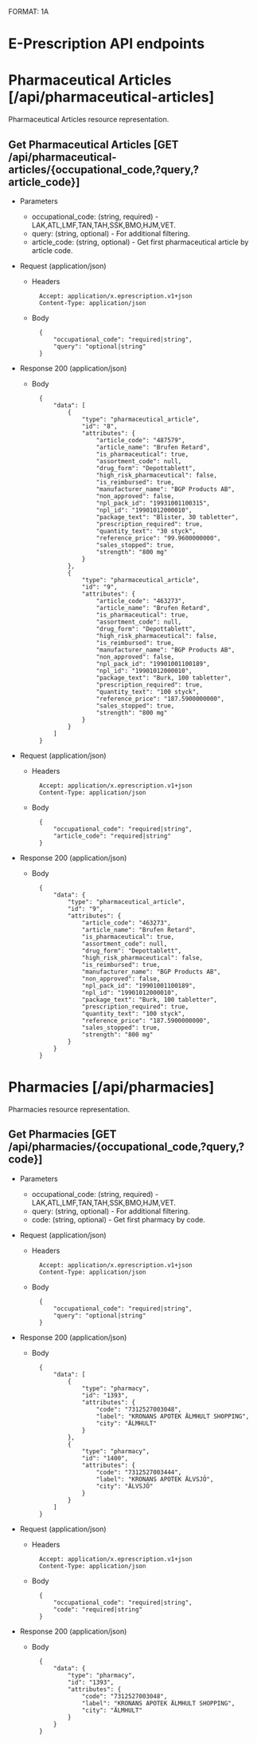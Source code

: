FORMAT: 1A

# E-Prescription API endpoints

# Pharmaceutical Articles [/api/pharmaceutical-articles]
Pharmaceutical Articles resource representation.

## Get Pharmaceutical Articles [GET /api/pharmaceutical-articles/{occupational_code,?query,?article_code}]


+ Parameters
    + occupational_code: (string, required) - LAK,ATL,LMF,TAN,TAH,SSK,BMO,HJM,VET.
    + query: (string, optional) - For additional filtering.
    + article_code: (string, optional) - Get first pharmaceutical article by article code.

+ Request (application/json)
    + Headers

            Accept: application/x.eprescription.v1+json
            Content-Type: application/json
    + Body

            {
                "occupational_code": "required|string",
                "query": "optional|string"
            }

+ Response 200 (application/json)
    + Body

            {
                "data": [
                    {
                        "type": "pharmaceutical_article",
                        "id": "8",
                        "attributes": {
                            "article_code": "487579",
                            "article_name": "Brufen Retard",
                            "is_pharmaceutical": true,
                            "assortment_code": null,
                            "drug_form": "Depottablett",
                            "high_risk_pharmaceutical": false,
                            "is_reimbursed": true,
                            "manufacturer_name": "BGP Products AB",
                            "non_approved": false,
                            "npl_pack_id": "19931001100315",
                            "npl_id": "19901012000010",
                            "package_text": "Blister, 30 tabletter",
                            "prescription_required": true,
                            "quantity_text": "30 styck",
                            "reference_price": "99.9600000000",
                            "sales_stopped": true,
                            "strength": "800 mg"
                        }
                    },
                    {
                        "type": "pharmaceutical_article",
                        "id": "9",
                        "attributes": {
                            "article_code": "463273",
                            "article_name": "Brufen Retard",
                            "is_pharmaceutical": true,
                            "assortment_code": null,
                            "drug_form": "Depottablett",
                            "high_risk_pharmaceutical": false,
                            "is_reimbursed": true,
                            "manufacturer_name": "BGP Products AB",
                            "non_approved": false,
                            "npl_pack_id": "19901001100189",
                            "npl_id": "19901012000010",
                            "package_text": "Burk, 100 tabletter",
                            "prescription_required": true,
                            "quantity_text": "100 styck",
                            "reference_price": "187.5900000000",
                            "sales_stopped": true,
                            "strength": "800 mg"
                        }
                    }
                ]
            }

+ Request (application/json)
    + Headers

            Accept: application/x.eprescription.v1+json
            Content-Type: application/json
    + Body

            {
                "occupational_code": "required|string",
                "article_code": "required|string"
            }

+ Response 200 (application/json)
    + Body

            {
                "data": {
                    "type": "pharmaceutical_article",
                    "id": "9",
                    "attributes": {
                        "article_code": "463273",
                        "article_name": "Brufen Retard",
                        "is_pharmaceutical": true,
                        "assortment_code": null,
                        "drug_form": "Depottablett",
                        "high_risk_pharmaceutical": false,
                        "is_reimbursed": true,
                        "manufacturer_name": "BGP Products AB",
                        "non_approved": false,
                        "npl_pack_id": "19901001100189",
                        "npl_id": "19901012000010",
                        "package_text": "Burk, 100 tabletter",
                        "prescription_required": true,
                        "quantity_text": "100 styck",
                        "reference_price": "187.5900000000",
                        "sales_stopped": true,
                        "strength": "800 mg"
                    }
                }
            }

# Pharmacies [/api/pharmacies]
Pharmacies resource representation.

## Get Pharmacies [GET /api/pharmacies/{occupational_code,?query,?code}]


+ Parameters
    + occupational_code: (string, required) - LAK,ATL,LMF,TAN,TAH,SSK,BMO,HJM,VET.
    + query: (string, optional) - For additional filtering.
    + code: (string, optional) - Get first pharmacy by code.

+ Request (application/json)
    + Headers

            Accept: application/x.eprescription.v1+json
            Content-Type: application/json
    + Body

            {
                "occupational_code": "required|string",
                "query": "optional|string"
            }

+ Response 200 (application/json)
    + Body

            {
                "data": [
                    {
                        "type": "pharmacy",
                        "id": "1393",
                        "attributes": {
                            "code": "7312527003048",
                            "label": "KRONANS APOTEK ÄLMHULT SHOPPING",
                            "city": "ÄLMHULT"
                        }
                    },
                    {
                        "type": "pharmacy",
                        "id": "1400",
                        "attributes": {
                            "code": "7312527003444",
                            "label": "KRONANS APOTEK ÄLVSJÖ",
                            "city": "ÄLVSJÖ"
                        }
                    }
                ]
            }

+ Request (application/json)
    + Headers

            Accept: application/x.eprescription.v1+json
            Content-Type: application/json
    + Body

            {
                "occupational_code": "required|string",
                "code": "required|string"
            }

+ Response 200 (application/json)
    + Body

            {
                "data": {
                    "type": "pharmacy",
                    "id": "1393",
                    "attributes": {
                        "code": "7312527003048",
                        "label": "KRONANS APOTEK ÄLMHULT SHOPPING",
                        "city": "ÄLMHULT"
                    }
                }
            }